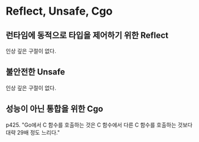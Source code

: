 # Reflect, Unsafe, Cgo

## 런타임에 동적으로 타입을 제어하기 위한 Reflect

인상 깊은 구절이 없다.

## 불안전한 Unsafe

인상 깊은 구절이 없다.

## 성능이 아닌 통합을 위한 Cgo

p425. "Go에서 C 함수를 호출하는 것은 C 함수에서 다른 C 함수를 호출하는 것보다 대략 29배 정도 느리다."
